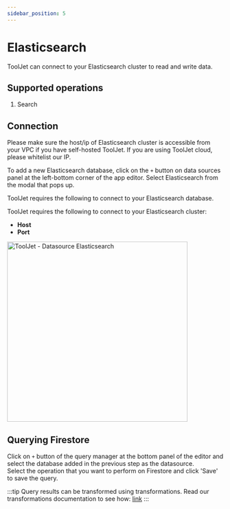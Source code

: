 ```yaml
---
sidebar_position: 5
---
```


# Elasticsearch
ToolJet can connect to your Elasticsearch cluster to read and write data.

## Supported operations
1.  Search

## Connection 
Please make sure the host/ip of Elasticsearch cluster is accessible from your VPC if you have self-hosted ToolJet. If you are using ToolJet cloud, please whitelist our IP.

To add a new Elasticsearch database, click on the `+` button on data sources panel at the left-bottom corner of the app editor. Select Elasticsearch from the modal that pops up.

ToolJet requires the following to connect to your Elasticsearch database.

ToolJet requires the following to connect to your Elasticsearch cluster: 
- **Host**
- **Port**

<img class="screenshot-full" src="/img/datasource-reference/elasticsearch.png" alt="ToolJet - Datasource Elasticsearch" height="420"/>

## Querying Firestore 

Click on `+` button of the query manager at the bottom panel of the editor and select the database added in the previous step as the datasource.  
Select the operation that you want to perform on Firestore and click 'Save' to save the query. 

:::tip
Query results can be transformed using transformations. Read our transformations documentation to see how: [link](/tutorial/transformations)
:::